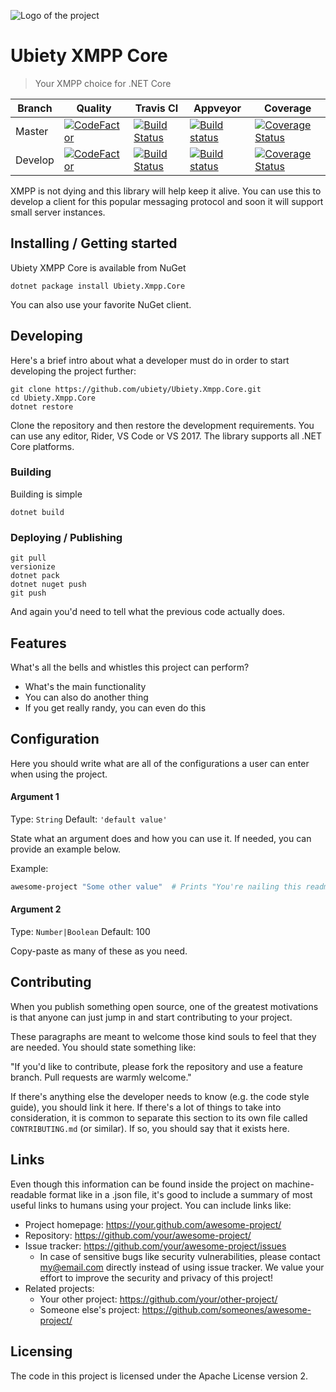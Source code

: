 ![Logo of the project](https://raw.githubusercontent.com/ubiety/Ubiety.Xmpp.Core/develop/ubiety-logo.png)

# Ubiety XMPP Core

> Your XMPP choice for .NET Core

| Branch  | Quality                                                                                                                                                                                  | Travis CI                                                                                                                          | Appveyor                                                                                                                                                                           | Coverage                                                                                                                                                                     |
| ------- | ---------------------------------------------------------------------------------------------------------------------------------------------------------------------------------------- | ---------------------------------------------------------------------------------------------------------------------------------- | ---------------------------------------------------------------------------------------------------------------------------------------------------------------------------------- | ---------------------------------------------------------------------------------------------------------------------------------------------------------------------------- |
| Master  | [![CodeFactor](https://www.codefactor.io/repository/github/ubiety/ubiety.xmpp.core/badge)](https://www.codefactor.io/repository/github/ubiety/ubiety.xmpp.core)                          | [![Build Status](https://travis-ci.org/ubiety/Ubiety.Xmpp.Core.svg?branch=master)](https://travis-ci.org/ubiety/Ubiety.Xmpp.Core)  | [![Build status](https://ci.appveyor.com/api/projects/status/xtxujov8b3cl616q/branch/master?svg=true)](https://ci.appveyor.com/project/coder2000/ubiety-xmpp-core/branch/master)   | [![Coverage Status](https://coveralls.io/repos/github/ubiety/Ubiety.Xmpp.Core/badge.svg?branch=master)](https://coveralls.io/github/ubiety/Ubiety.Xmpp.Core?branch=master)   |
| Develop | [![CodeFactor](https://www.codefactor.io/repository/github/ubiety/ubiety.xmpp.core/badge/develop)](https://www.codefactor.io/repository/github/ubiety/ubiety.xmpp.core/overview/develop) | [![Build Status](https://travis-ci.org/ubiety/Ubiety.Xmpp.Core.svg?branch=develop)](https://travis-ci.org/ubiety/Ubiety.Xmpp.Core) | [![Build status](https://ci.appveyor.com/api/projects/status/xtxujov8b3cl616q/branch/develop?svg=true)](https://ci.appveyor.com/project/coder2000/ubiety-xmpp-core/branch/develop) | [![Coverage Status](https://coveralls.io/repos/github/ubiety/Ubiety.Xmpp.Core/badge.svg?branch=develop)](https://coveralls.io/github/ubiety/Ubiety.Xmpp.Core?branch=develop) |

XMPP is not dying and this library will help keep it alive. You can use this to
develop a client for this popular messaging protocol and soon it will support
small server instances.

## Installing / Getting started

Ubiety XMPP Core is available from NuGet

```shell
dotnet package install Ubiety.Xmpp.Core
```

You can also use your favorite NuGet client.

## Developing

Here's a brief intro about what a developer must do in order to start developing
the project further:

```shell
git clone https://github.com/ubiety/Ubiety.Xmpp.Core.git
cd Ubiety.Xmpp.Core
dotnet restore
```

Clone the repository and then restore the development requirements. You can use
any editor, Rider, VS Code or VS 2017. The library supports all .NET Core
platforms.

### Building

Building is simple

```shell
dotnet build
```

### Deploying / Publishing

```shell
git pull
versionize
dotnet pack
dotnet nuget push
git push
```

And again you'd need to tell what the previous code actually does.

## Features

What's all the bells and whistles this project can perform?

- What's the main functionality
- You can also do another thing
- If you get really randy, you can even do this

## Configuration

Here you should write what are all of the configurations a user can enter when
using the project.

#### Argument 1

Type: `String`
Default: `'default value'`

State what an argument does and how you can use it. If needed, you can provide
an example below.

Example:

```bash
awesome-project "Some other value"  # Prints "You're nailing this readme!"
```

#### Argument 2

Type: `Number|Boolean`
Default: 100

Copy-paste as many of these as you need.

## Contributing

When you publish something open source, one of the greatest motivations is that
anyone can just jump in and start contributing to your project.

These paragraphs are meant to welcome those kind souls to feel that they are
needed. You should state something like:

"If you'd like to contribute, please fork the repository and use a feature
branch. Pull requests are warmly welcome."

If there's anything else the developer needs to know (e.g. the code style
guide), you should link it here. If there's a lot of things to take into
consideration, it is common to separate this section to its own file called
`CONTRIBUTING.md` (or similar). If so, you should say that it exists here.

## Links

Even though this information can be found inside the project on machine-readable
format like in a .json file, it's good to include a summary of most useful
links to humans using your project. You can include links like:

- Project homepage: https://your.github.com/awesome-project/
- Repository: https://github.com/your/awesome-project/
- Issue tracker: https://github.com/your/awesome-project/issues
  - In case of sensitive bugs like security vulnerabilities, please contact
    my@email.com directly instead of using issue tracker. We value your effort
    to improve the security and privacy of this project!
- Related projects:
  - Your other project: https://github.com/your/other-project/
  - Someone else's project: https://github.com/someones/awesome-project/

## Licensing

The code in this project is licensed under the Apache License version 2.
